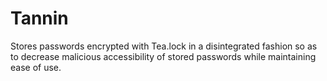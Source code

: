 # Tannin
Stores passwords encrypted with Tea.lock in a disintegrated fashion so as to decrease malicious accessibility of stored passwords while maintaining ease of use.
